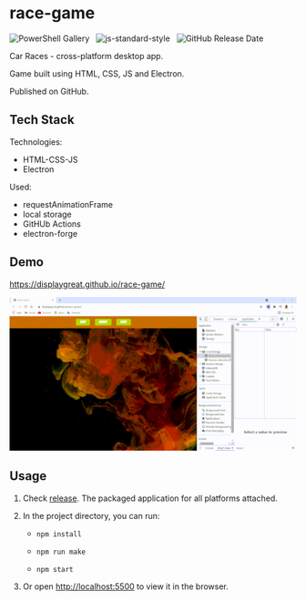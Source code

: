 # race-game

![PowerShell Gallery](https://img.shields.io/powershellgallery/p/DNS.1.1.1.1)&nbsp;&nbsp;&nbsp;![js-standard-style](https://img.shields.io/badge/build-passing-brightgreen.svg?style=flat)&nbsp;&nbsp;&nbsp;![GitHub Release Date](https://img.shields.io/github/release-date/displaygreat/race-game)

Car Races - cross-platform desktop app.

Game built using HTML, CSS, JS and Electron.

Published on GitHub.

## Tech Stack

Technologies:
- HTML-CSS-JS
- Electron

Used: 
- requestAnimationFrame
- local storage
- GitHUb Actions
- electron-forge

## Demo

https://displaygreat.github.io/race-game/

[![Race Game](https://github.com/displaygreat/displaygreat/blob/main/race-game.gif)](https://youtu.be/fkEvvOOho-g)

## Usage

1. Check [release](https://github.com/displaygreat/race-game/releases/tag/v1.0.0). The packaged application for all platforms attached.


2. In the project directory, you can run:

   - `npm install`

   - `npm run make`

   - `npm start`


3. Or open [http://localhost:5500](http://localhost:5500) to view it in the browser.
